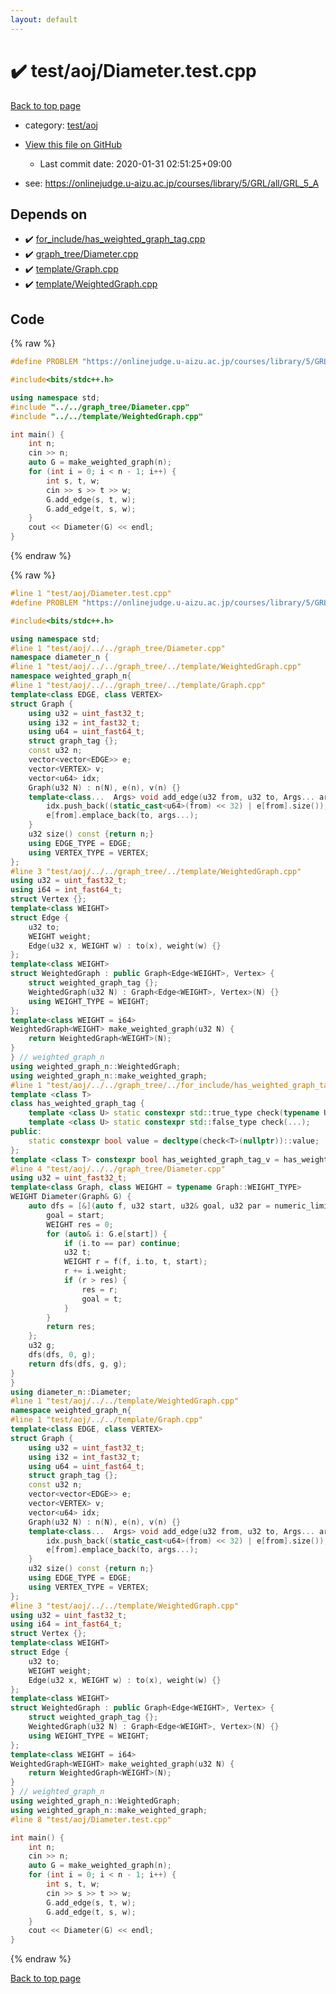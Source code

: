 ```yaml
---
layout: default
---
```


<!-- mathjax config similar to math.stackexchange -->
<script type="text/javascript" async
  src="https://cdnjs.cloudflare.com/ajax/libs/mathjax/2.7.5/MathJax.js?config=TeX-MML-AM_CHTML">
</script>
<script type="text/x-mathjax-config">
  MathJax.Hub.Config({
    TeX: { equationNumbers: { autoNumber: "AMS" }},
    tex2jax: {
      inlineMath: [ ['$','$'] ],
      processEscapes: true
    },
    "HTML-CSS": { matchFontHeight: false },
    displayAlign: "left",
    displayIndent: "2em"
  });
</script>

<script type="text/javascript" src="https://cdnjs.cloudflare.com/ajax/libs/jquery/3.4.1/jquery.min.js"></script>
<script src="https://cdn.jsdelivr.net/npm/jquery-balloon-js@1.1.2/jquery.balloon.min.js" integrity="sha256-ZEYs9VrgAeNuPvs15E39OsyOJaIkXEEt10fzxJ20+2I=" crossorigin="anonymous"></script>
<script type="text/javascript" src="../../../assets/js/copy-button.js"></script>
<link rel="stylesheet" href="../../../assets/css/copy-button.css" />


# :heavy_check_mark: test/aoj/Diameter.test.cpp

<a href="../../../index.html">Back to top page</a>

* category: <a href="../../../index.html#0d0c91c0cca30af9c1c9faef0cf04aa9">test/aoj</a>
* <a href="{{ site.github.repository_url }}/blob/master/test/aoj/Diameter.test.cpp">View this file on GitHub</a>
    - Last commit date: 2020-01-31 02:51:25+09:00


* see: <a href="https://onlinejudge.u-aizu.ac.jp/courses/library/5/GRL/all/GRL_5_A">https://onlinejudge.u-aizu.ac.jp/courses/library/5/GRL/all/GRL_5_A</a>


## Depends on

* :heavy_check_mark: <a href="../../../library/for_include/has_weighted_graph_tag.cpp.html">for_include/has_weighted_graph_tag.cpp</a>
* :heavy_check_mark: <a href="../../../library/graph_tree/Diameter.cpp.html">graph_tree/Diameter.cpp</a>
* :heavy_check_mark: <a href="../../../library/template/Graph.cpp.html">template/Graph.cpp</a>
* :heavy_check_mark: <a href="../../../library/template/WeightedGraph.cpp.html">template/WeightedGraph.cpp</a>


## Code

<a id="unbundled"></a>
{% raw %}
```cpp
#define PROBLEM "https://onlinejudge.u-aizu.ac.jp/courses/library/5/GRL/all/GRL_5_A"

#include<bits/stdc++.h>

using namespace std;
#include "../../graph_tree/Diameter.cpp"
#include "../../template/WeightedGraph.cpp"

int main() {
	int n;
	cin >> n;
	auto G = make_weighted_graph(n);
	for (int i = 0; i < n - 1; i++) {
		int s, t, w;
		cin >> s >> t >> w;
		G.add_edge(s, t, w);
		G.add_edge(t, s, w);
	}
	cout << Diameter(G) << endl;
}

```
{% endraw %}

<a id="bundled"></a>
{% raw %}
```cpp
#line 1 "test/aoj/Diameter.test.cpp"
#define PROBLEM "https://onlinejudge.u-aizu.ac.jp/courses/library/5/GRL/all/GRL_5_A"

#include<bits/stdc++.h>

using namespace std;
#line 1 "test/aoj/../../graph_tree/Diameter.cpp"
namespace diameter_n {
#line 1 "test/aoj/../../graph_tree/../template/WeightedGraph.cpp"
namespace weighted_graph_n{
#line 1 "test/aoj/../../graph_tree/../template/Graph.cpp"
template<class EDGE, class VERTEX>
struct Graph {
	using u32 = uint_fast32_t;
	using i32 = int_fast32_t;
	using u64 = uint_fast64_t;
	struct graph_tag {};
	const u32 n;
	vector<vector<EDGE>> e;
	vector<VERTEX> v;
	vector<u64> idx;
	Graph(u32 N) : n(N), e(n), v(n) {}
	template<class...  Args> void add_edge(u32 from, u32 to, Args... args) {
		idx.push_back((static_cast<u64>(from) << 32) | e[from].size());
		e[from].emplace_back(to, args...);
	}
	u32 size() const {return n;}
	using EDGE_TYPE = EDGE;
	using VERTEX_TYPE = VERTEX;
};
#line 3 "test/aoj/../../graph_tree/../template/WeightedGraph.cpp"
using u32 = uint_fast32_t;
using i64 = int_fast64_t;
struct Vertex {};
template<class WEIGHT>
struct Edge {
	u32 to;
	WEIGHT weight;
	Edge(u32 x, WEIGHT w) : to(x), weight(w) {}
};
template<class WEIGHT>
struct WeightedGraph : public Graph<Edge<WEIGHT>, Vertex> {
	struct weighted_graph_tag {};
	WeightedGraph(u32 N) : Graph<Edge<WEIGHT>, Vertex>(N) {}
	using WEIGHT_TYPE = WEIGHT;
};
template<class WEIGHT = i64>
WeightedGraph<WEIGHT> make_weighted_graph(u32 N) {
	return WeightedGraph<WEIGHT>(N);
}
} // weighted_graph_n
using weighted_graph_n::WeightedGraph;
using weighted_graph_n::make_weighted_graph;
#line 1 "test/aoj/../../graph_tree/../for_include/has_weighted_graph_tag.cpp"
template <class T>
class has_weighted_graph_tag {
	template <class U> static constexpr std::true_type check(typename U::weighted_graph_tag*);
	template <class U> static constexpr std::false_type check(...);
public:
	static constexpr bool value = decltype(check<T>(nullptr))::value;
};
template <class T> constexpr bool has_weighted_graph_tag_v = has_weighted_graph_tag<T>::value;
#line 4 "test/aoj/../../graph_tree/Diameter.cpp"
using u32 = uint_fast32_t;
template<class Graph, class WEIGHT = typename Graph::WEIGHT_TYPE>
WEIGHT Diameter(Graph& G) {
	auto dfs = [&](auto f, u32 start, u32& goal, u32 par = numeric_limits<u32>::max()) -> WEIGHT {
		goal = start;
		WEIGHT res = 0;
		for (auto& i: G.e[start]) {
			if (i.to == par) continue;
			u32 t;
			WEIGHT r = f(f, i.to, t, start);
			r += i.weight;
			if (r > res) {
				res = r;
				goal = t;
			}
		}
		return res;
	};
	u32 g;
	dfs(dfs, 0, g);
	return dfs(dfs, g, g);
}
}
using diameter_n::Diameter;
#line 1 "test/aoj/../../template/WeightedGraph.cpp"
namespace weighted_graph_n{
#line 1 "test/aoj/../../template/Graph.cpp"
template<class EDGE, class VERTEX>
struct Graph {
	using u32 = uint_fast32_t;
	using i32 = int_fast32_t;
	using u64 = uint_fast64_t;
	struct graph_tag {};
	const u32 n;
	vector<vector<EDGE>> e;
	vector<VERTEX> v;
	vector<u64> idx;
	Graph(u32 N) : n(N), e(n), v(n) {}
	template<class...  Args> void add_edge(u32 from, u32 to, Args... args) {
		idx.push_back((static_cast<u64>(from) << 32) | e[from].size());
		e[from].emplace_back(to, args...);
	}
	u32 size() const {return n;}
	using EDGE_TYPE = EDGE;
	using VERTEX_TYPE = VERTEX;
};
#line 3 "test/aoj/../../template/WeightedGraph.cpp"
using u32 = uint_fast32_t;
using i64 = int_fast64_t;
struct Vertex {};
template<class WEIGHT>
struct Edge {
	u32 to;
	WEIGHT weight;
	Edge(u32 x, WEIGHT w) : to(x), weight(w) {}
};
template<class WEIGHT>
struct WeightedGraph : public Graph<Edge<WEIGHT>, Vertex> {
	struct weighted_graph_tag {};
	WeightedGraph(u32 N) : Graph<Edge<WEIGHT>, Vertex>(N) {}
	using WEIGHT_TYPE = WEIGHT;
};
template<class WEIGHT = i64>
WeightedGraph<WEIGHT> make_weighted_graph(u32 N) {
	return WeightedGraph<WEIGHT>(N);
}
} // weighted_graph_n
using weighted_graph_n::WeightedGraph;
using weighted_graph_n::make_weighted_graph;
#line 8 "test/aoj/Diameter.test.cpp"

int main() {
	int n;
	cin >> n;
	auto G = make_weighted_graph(n);
	for (int i = 0; i < n - 1; i++) {
		int s, t, w;
		cin >> s >> t >> w;
		G.add_edge(s, t, w);
		G.add_edge(t, s, w);
	}
	cout << Diameter(G) << endl;
}

```
{% endraw %}

<a href="../../../index.html">Back to top page</a>


